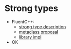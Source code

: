 # Strong types

- FluentC++: 
  - [strong type description](https://www.fluentcpp.com/2016/12/08/strong-types-for-strong-interfaces/)
  - [metaclass proposal](https://www.fluentcpp.com/2017/08/08/metaclasses-ultimate-answer-strong-typing-c/)
  - [library impl](https://github.com/joboccara/namedtype)
- OK
